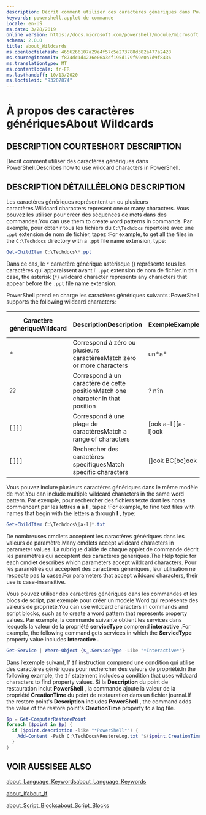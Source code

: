 ```yaml
---
description: Décrit comment utiliser des caractères génériques dans PowerShell.
keywords: powershell,applet de commande
Locale: en-US
ms.date: 3/28/2019
online version: https://docs.microsoft.com/powershell/module/microsoft.powershell.core/about/about_wildcards?view=powershell-5.1&WT.mc_id=ps-gethelp
schema: 2.0.0
title: about_Wildcards
ms.openlocfilehash: 4656266107a29e4f57c5e273788d382a477a2428
ms.sourcegitcommit: f874dc1d4236e06a3df195d179f59e0a7d9f8436
ms.translationtype: MT
ms.contentlocale: fr-FR
ms.lasthandoff: 10/13/2020
ms.locfileid: "93207874"
---
```

# <a name="about-wildcards"></a><span data-ttu-id="67e2d-104">À propos des caractères génériques</span><span class="sxs-lookup"><span data-stu-id="67e2d-104">About Wildcards</span></span>

## <a name="short-description"></a><span data-ttu-id="67e2d-105">DESCRIPTION COURTE</span><span class="sxs-lookup"><span data-stu-id="67e2d-105">SHORT DESCRIPTION</span></span>

<span data-ttu-id="67e2d-106">Décrit comment utiliser des caractères génériques dans PowerShell.</span><span class="sxs-lookup"><span data-stu-id="67e2d-106">Describes how to use wildcard characters in PowerShell.</span></span>

## <a name="long-description"></a><span data-ttu-id="67e2d-107">DESCRIPTION DÉTAILLÉE</span><span class="sxs-lookup"><span data-stu-id="67e2d-107">LONG DESCRIPTION</span></span>

<span data-ttu-id="67e2d-108">Les caractères génériques représentent un ou plusieurs caractères.</span><span class="sxs-lookup"><span data-stu-id="67e2d-108">Wildcard characters represent one or many characters.</span></span> <span data-ttu-id="67e2d-109">Vous pouvez les utiliser pour créer des séquences de mots dans des commandes.</span><span class="sxs-lookup"><span data-stu-id="67e2d-109">You can use them to create word patterns in commands.</span></span> <span data-ttu-id="67e2d-110">Par exemple, pour obtenir tous les fichiers du `C:\Techdocs` répertoire avec une `.ppt` extension de nom de fichier, tapez :</span><span class="sxs-lookup"><span data-stu-id="67e2d-110">For example, to get all the files in the `C:\Techdocs` directory with a `.ppt` file name extension, type:</span></span>

```powershell
Get-ChildItem C:\Techdocs\*.ppt
```

<span data-ttu-id="67e2d-111">Dans ce cas, le `*` caractère générique astérisque () représente tous les caractères qui apparaissent avant l' `.ppt` extension de nom de fichier.</span><span class="sxs-lookup"><span data-stu-id="67e2d-111">In this case, the asterisk (`*`) wildcard character represents any characters that appear before the `.ppt` file name extension.</span></span>

<span data-ttu-id="67e2d-112">PowerShell prend en charge les caractères génériques suivants :</span><span class="sxs-lookup"><span data-stu-id="67e2d-112">PowerShell supports the following wildcard characters:</span></span>

|<span data-ttu-id="67e2d-113">Caractère générique</span><span class="sxs-lookup"><span data-stu-id="67e2d-113">Wildcard</span></span>|<span data-ttu-id="67e2d-114">Description</span><span class="sxs-lookup"><span data-stu-id="67e2d-114">Description</span></span>               |<span data-ttu-id="67e2d-115">Exemple</span><span class="sxs-lookup"><span data-stu-id="67e2d-115">Example</span></span> |<span data-ttu-id="67e2d-116">Correspond</span><span class="sxs-lookup"><span data-stu-id="67e2d-116">Match</span></span>        |<span data-ttu-id="67e2d-117">Aucune correspondance</span><span class="sxs-lookup"><span data-stu-id="67e2d-117">No Match</span></span>|
|--------|--------------------------|--------|-------------|--------|
|\*      |<span data-ttu-id="67e2d-118">Correspond à zéro ou plusieurs caractères</span><span class="sxs-lookup"><span data-stu-id="67e2d-118">Match zero or more characters</span></span> | <span data-ttu-id="67e2d-119">un\*</span><span class="sxs-lookup"><span data-stu-id="67e2d-119">a\*</span></span>  | <span data-ttu-id="67e2d-120">aA, AG, Apple</span><span class="sxs-lookup"><span data-stu-id="67e2d-120">aA, ag, Apple</span></span> | <span data-ttu-id="67e2d-121">Banana</span><span class="sxs-lookup"><span data-stu-id="67e2d-121">banana</span></span> |
|<span data-ttu-id="67e2d-122">?</span><span class="sxs-lookup"><span data-stu-id="67e2d-122">?</span></span>       |<span data-ttu-id="67e2d-123">Correspond à un caractère de cette position</span><span class="sxs-lookup"><span data-stu-id="67e2d-123">Match one character in that position</span></span> | <span data-ttu-id="67e2d-124">? n</span><span class="sxs-lookup"><span data-stu-id="67e2d-124">?n</span></span> | <span data-ttu-id="67e2d-125">, dans, sur</span><span class="sxs-lookup"><span data-stu-id="67e2d-125">an, in, on</span></span> | <span data-ttu-id="67e2d-126">antécédent</span><span class="sxs-lookup"><span data-stu-id="67e2d-126">ran</span></span> |
|<span data-ttu-id="67e2d-127">\[ \]</span><span class="sxs-lookup"><span data-stu-id="67e2d-127">\[ \]</span></span>   |<span data-ttu-id="67e2d-128">Correspond à une plage de caractères</span><span class="sxs-lookup"><span data-stu-id="67e2d-128">Match a range of characters</span></span> | <span data-ttu-id="67e2d-129">\[ook a-l \]</span><span class="sxs-lookup"><span data-stu-id="67e2d-129">\[a-l\]ook</span></span> | <span data-ttu-id="67e2d-130">livre, Cook, look</span><span class="sxs-lookup"><span data-stu-id="67e2d-130">book, cook, look</span></span> | <span data-ttu-id="67e2d-131">prit</span><span class="sxs-lookup"><span data-stu-id="67e2d-131">took</span></span> |
|<span data-ttu-id="67e2d-132">\[ \]</span><span class="sxs-lookup"><span data-stu-id="67e2d-132">\[ \]</span></span>   |<span data-ttu-id="67e2d-133">Rechercher des caractères spécifiques</span><span class="sxs-lookup"><span data-stu-id="67e2d-133">Match specific characters</span></span> | <span data-ttu-id="67e2d-134">\[\]ook BC</span><span class="sxs-lookup"><span data-stu-id="67e2d-134">\[bc\]ook</span></span> | <span data-ttu-id="67e2d-135">livre, Cook</span><span class="sxs-lookup"><span data-stu-id="67e2d-135">book, cook</span></span> | <span data-ttu-id="67e2d-136">rester</span><span class="sxs-lookup"><span data-stu-id="67e2d-136">hook</span></span> |

<span data-ttu-id="67e2d-137">Vous pouvez inclure plusieurs caractères génériques dans le même modèle de mot.</span><span class="sxs-lookup"><span data-stu-id="67e2d-137">You can include multiple wildcard characters in the same word pattern.</span></span> <span data-ttu-id="67e2d-138">Par exemple, pour rechercher des fichiers texte dont les noms commencent par les lettres **a** à **l** , tapez :</span><span class="sxs-lookup"><span data-stu-id="67e2d-138">For example, to find text files with names that begin with the letters **a** through **l** , type:</span></span>

```powershell
Get-ChildItem C:\Techdocs\[a-l]*.txt
```

<span data-ttu-id="67e2d-139">De nombreuses cmdlets acceptent les caractères génériques dans les valeurs de paramètre.</span><span class="sxs-lookup"><span data-stu-id="67e2d-139">Many cmdlets accept wildcard characters in parameter values.</span></span> <span data-ttu-id="67e2d-140">La rubrique d’aide de chaque applet de commande décrit les paramètres qui acceptent des caractères génériques.</span><span class="sxs-lookup"><span data-stu-id="67e2d-140">The Help topic for each cmdlet describes which parameters accept wildcard characters.</span></span> <span data-ttu-id="67e2d-141">Pour les paramètres qui acceptent des caractères génériques, leur utilisation ne respecte pas la casse.</span><span class="sxs-lookup"><span data-stu-id="67e2d-141">For parameters that accept wildcard characters, their use is case-insensitive.</span></span>

<span data-ttu-id="67e2d-142">Vous pouvez utiliser des caractères génériques dans les commandes et les blocs de script, par exemple pour créer un modèle Word qui représente des valeurs de propriété.</span><span class="sxs-lookup"><span data-stu-id="67e2d-142">You can use wildcard characters in commands and script blocks, such as to create a word pattern that represents property values.</span></span> <span data-ttu-id="67e2d-143">Par exemple, la commande suivante obtient les services dans lesquels la valeur de la propriété **serviceType** comprend **interactive** .</span><span class="sxs-lookup"><span data-stu-id="67e2d-143">For example, the following command gets services in which the **ServiceType** property value includes **Interactive** .</span></span>

```powershell
Get-Service | Where-Object {$_.ServiceType -Like "*Interactive*"}
```

<span data-ttu-id="67e2d-144">Dans l’exemple suivant, l' `If` instruction comprend une condition qui utilise des caractères génériques pour rechercher des valeurs de propriété.</span><span class="sxs-lookup"><span data-stu-id="67e2d-144">In the following example, the `If` statement includes a condition that uses wildcard characters to find property values.</span></span> <span data-ttu-id="67e2d-145">Si la **Description** du point de restauration inclut **PowerShell** , la commande ajoute la valeur de la propriété **CreationTime** du point de restauration dans un fichier journal.</span><span class="sxs-lookup"><span data-stu-id="67e2d-145">If the restore point's **Description** includes **PowerShell** , the command adds the value of the restore point's **CreationTime** property to a log file.</span></span>

```powershell
$p = Get-ComputerRestorePoint
foreach ($point in $p) {
  if ($point.description -like "*PowerShell*") {
    Add-Content -Path C:\TechDocs\RestoreLog.txt "$($point.CreationTime)"
  }
}
```

## <a name="see-also"></a><span data-ttu-id="67e2d-146">VOIR AUSSI</span><span class="sxs-lookup"><span data-stu-id="67e2d-146">SEE ALSO</span></span>

[<span data-ttu-id="67e2d-147">about_Language_Keywords</span><span class="sxs-lookup"><span data-stu-id="67e2d-147">about_Language_Keywords</span></span>](about_Language_Keywords.md)

[<span data-ttu-id="67e2d-148">about_If</span><span class="sxs-lookup"><span data-stu-id="67e2d-148">about_If</span></span>](about_If.md)

[<span data-ttu-id="67e2d-149">about_Script_Blocks</span><span class="sxs-lookup"><span data-stu-id="67e2d-149">about_Script_Blocks</span></span>](about_Script_Blocks.md)
